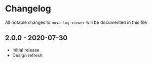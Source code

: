 # Changelog

All notable changes to `nova-log-viewer` will be documented in this file

## 2.0.0 - 2020-07-30

- Initial release
- Design refresh
